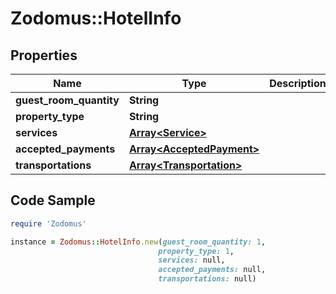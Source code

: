 # Zodomus::HotelInfo

## Properties

Name | Type | Description | Notes
------------ | ------------- | ------------- | -------------
**guest_room_quantity** | **String** |  | [optional] 
**property_type** | **String** |  | [optional] 
**services** | [**Array&lt;Service&gt;**](Service.md) |  | [optional] 
**accepted_payments** | [**Array&lt;AcceptedPayment&gt;**](AcceptedPayment.md) |  | [optional] 
**transportations** | [**Array&lt;Transportation&gt;**](Transportation.md) |  | [optional] 

## Code Sample

```ruby
require 'Zodomus'

instance = Zodomus::HotelInfo.new(guest_room_quantity: 1,
                                 property_type: 1,
                                 services: null,
                                 accepted_payments: null,
                                 transportations: null)
```


